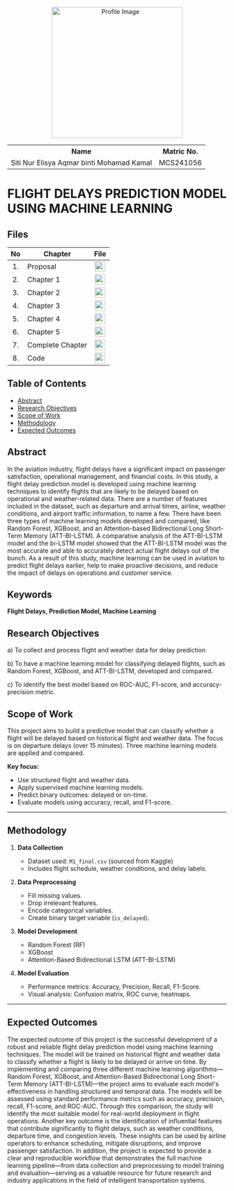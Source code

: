 
<p align="center">
  <img height="300px" src="IMG_2816.jpeg" alt="Profile Image">
</p>

<table align="center">
  <tr>
    <th>Name</th>
    <th>Matric No.</th>
  </tr>
  <tr>
    <td>Siti Nur Elisya Aqmar binti Mohamad Kamal</td>
    <td>MCS241056</td>
  </tr>
</table>

# FLIGHT DELAYS PREDICTION MODEL USING MACHINE LEARNING

## Files

| No  | Chapter     |                                                 File |
| :-: | ---------- | :---------------------------------------------------------------------------------------------------: |
|  1.  | Proposal | <a href="proposal/elisyaqmarr"><img src="pdf.svg" width="24px" height="24px"></a> |
|  2.  | Chapter 1 | <a href="CHAPTER 1 - ELISYA.pdf"><img src="pdf.svg" width="24px" height="24px"></a> |
|  3.  | Chapter 2 | <a href="CHAPTER 2 - ELISYA.pdf"><img src="pdf.svg" width="24px" height="24px"></a> |
|  4.  | Chapter 3 | <a href="CHAPTER 3 - ELISYA.pdf"><img src="pdf.svg" width="24px" height="24px"></a> |
|  5.  | Chapter 4 | <a href="CHAPTER 4 - ELISYA.pdf"><img src="pdf.svg" width="24px" height="24px"></a> |
|  6.  | Chapter 5 | <a href="CHAPTER 5 - ELISYA.pdf"><img src="pdf.svg" width="24px" height="24px"></a> |
|  7.  | Complete Chapter | <a href="Thesis_Siti Nur Elisya Aqmar binti Mohamad Kamal.pdf"><img src="pdf.svg" width="24px" height="24px"></a> |
|  8.  | Code | <a href="https://colab.research.google.com/drive/1pTbwUjSEs3O6TQxWFKCaz0cAh1bEodMI?usp=sharing"><img src="python_icon.png" width="24px" height="24px"></a> |


## Table of Contents
- [Abstract](#abstract)
- [Research Objectives](#research-objectives)
- [Scope of Work](#scope-of-work)
- [Methodology](#methodology)
- [Expected Outcomes](#expected-outcomes)

## Abstract

In the aviation industry, flight delays have a significant impact on passenger satisfaction, operational management, and financial costs. In this study, a flight delay prediction model is developed using machine learning techniques to identify flights that are likely to be delayed based on operational and weather-related data. There are a number of features included in the dataset, such as departure and arrival times, airline, weather conditions, and airport traffic information, to name a few. There have been three types of machine learning models developed and compared, like Random Forest, XGBoost, and an Attention-based Bidirectional Long Short-Term Memory (ATT-BI-LSTM). A comparative analysis of the ATT-BI-LSTM model and the bi-LSTM model showed that the ATT-BI-LSTM model was the most accurate and able to accurately detect actual flight delays out of the bunch. As a result of this study, machine learning can be used in aviation to predict flight delays earlier, help to make proactive decisions, and reduce the impact of delays on operations and customer service. 



## Keywords

**Flight Delays, Prediction Model, Machine Learning**


## Research Objectives

a)	To collect and process flight and weather data for delay prediction

b)	To have a machine learning model for classifying delayed flights, such as Random Forest, XGBoost, and ATT-BI-LSTM, developed and compared.

c)	To identify the best model based on ROC-AUC, F1-score, and accuracy-precision metric.


## Scope of Work
This project aims to build a predictive model that can classify whether a flight will be delayed based on historical flight and weather data. The focus is on departure delays (over 15 minutes). Three machine learning models are applied and compared.

**Key focus:**
- Use structured flight and weather data.
- Apply supervised machine learning models.
- Predict binary outcomes: delayed or on-time.
- Evaluate models using accuracy, recall, and F1-score.

---

## Methodology

1. **Data Collection**
   - Dataset used: `M1_final.csv` (sourced from Kaggle)
   - Includes flight schedule, weather conditions, and delay labels.

2. **Data Preprocessing**
   - Fill missing values.
   - Drop irrelevant features.
   - Encode categorical variables.
   - Create binary target variable (`is_delayed`).

3. **Model Development**
   - Random Forest (RF)
   - XGBoost
   - Attention-Based Bidirectional LSTM (ATT-BI-LSTM)

4. **Model Evaluation**
   - Performance metrics: Accuracy, Precision, Recall, F1-Score.
   - Visual analysis: Confusion matrix, ROC curve, heatmaps.

---

## Expected Outcomes

The expected outcome of this project is the successful development of a robust and reliable flight delay prediction model using machine learning techniques. The model will be trained on historical flight and weather data to classify whether a flight is likely to be delayed or arrive on time. By implementing and comparing three different machine learning algorithms—Random Forest, XGBoost, and Attention-Based Bidirectional Long Short-Term Memory (ATT-BI-LSTM)—the project aims to evaluate each model's effectiveness in handling structured and temporal data. The models will be assessed using standard performance metrics such as accuracy, precision, recall, F1-score, and ROC-AUC. Through this comparison, the study will identify the most suitable model for real-world deployment in flight operations. Another key outcome is the identification of influential features that contribute significantly to flight delays, such as weather conditions, departure time, and congestion levels. These insights can be used by airline operators to enhance scheduling, mitigate disruptions, and improve passenger satisfaction. In addition, the project is expected to provide a clear and reproducible workflow that demonstrates the full machine learning pipeline—from data collection and preprocessing to model training and evaluation—serving as a valuable resource for future research and industry applications in the field of intelligent transportation systems.
